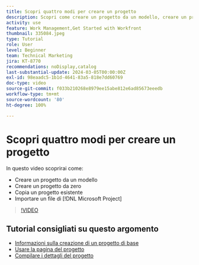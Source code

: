 ```yaml
---
title: Scopri quattro modi per creare un progetto
description: Scopri come creare un progetto da un modello, creare un progetto da zero, copiare un progetto esistente o importare un file di  [!DNL Microsoft Project] .
activity: use
feature: Work Management,Get Started with Workfront
thumbnail: 335084.jpeg
type: Tutorial
role: User
level: Beginner
team: Technical Marketing
jira: KT-8770
recommendations: noDisplay,catalog
last-substantial-update: 2024-03-05T00:00:00Z
exl-id: 98eaadc5-1b1d-4641-83a5-818e7dd60769
doc-type: video
source-git-commit: f033b210268e8979ee15abe812e6ad85673eeedb
workflow-type: tm+mt
source-wordcount: '80'
ht-degree: 100%

---
```


# Scopri quattro modi per creare un progetto

In questo video scoprirai come:

* Creare un progetto da un modello
* Creare un progetto da zero
* Copia un progetto esistente
* Importare un file di [!DNL Microsoft Project]

>[!VIDEO](https://video.tv.adobe.com/v/335084/?quality=12&learn=on&enablevpops)

## Tutorial consigliati su questo argomento

* [Informazioni sulla creazione di un progetto di base](/help/manage-work/projects/understand-basic-project-creation.md)
* [Usare la pagina del progetto](/help/manage-work/projects/navigate-the-project-page.md)
* [Compilare i dettagli del progetto](/help/manage-work/projects/fill-in-the-project-details.md)

